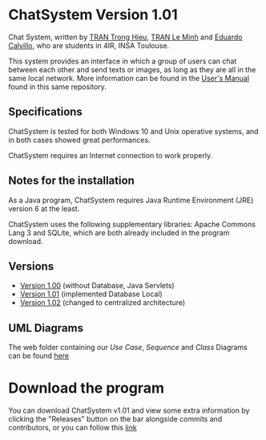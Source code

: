 # ChatSystem Version 1.01

Chat System, written by [TRAN Trong Hieu](https://github.com/kuro10), [TRAN Le Minh](https://github.com/tranleminh) and [Eduardo Calvillo](https://github.com/EduardoCalvillo), who are students in 4IR, INSA Toulouse.

This system provides an interface in which a group of users can chat between each other and send texts or images, as long as they are all in the same local network. More information can be found in the <a href="https://github.com/kuro10/ChatSystem/blob/master/Manuel%20Utilisateur%20ChatSystem%20v1.02.pdf">User's Manual</a> found in this same repository.

## Specifications

ChatSystem is tested for both Windows 10 and Unix operative systems, and in both cases showed great performances.

ChatSystem requires an Internet connection to work properly.
 
## Notes for the installation

As a Java program, ChatSystem requires Java Runtime Environment (JRE) version 6 at the least.

ChatSystem uses the following supplementary libraries: Apache Commons Lang 3 and SQLite, which are both already included in the program download.

## Versions

* [Version 1.00](https://github.com/kuro10/ChatSystem/tree/f5f8efe967c91c0e383f3139d95c44cc9bb6c4b1) (without Database, Java Servlets)
* [Version 1.01](#) (implemented Database Local)
* [Version 1.02](https://github.com/EduardoCalvillo/ServletSystem.git) (changed to centralized architecture)

## UML Diagrams

The web folder containing our <i>Use Case</i>, <i>Sequence</i> and <i>Class</i> Diagrams can be found [here](https://drive.google.com/open?id=1cEOvVFRTnsMx5j1cMP3dhKvHZKwD9bjw) 

# Download the program

You can download ChatSystem v1.01 and view some extra information by clicking the "Releases" button on the bar alongside commits and contributors, or you can follow this [link](https://www.github.com/Kuro10/ChatSystem/releases) 




